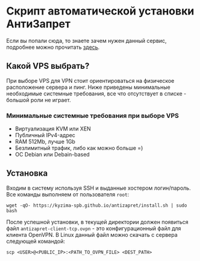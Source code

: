 # Скрипт автоматической установки АнтиЗапрет

Если вы попали сюда, то знаете зачем нужен данный сервис, подробнее можно прочитать [здесь](https://antizapret.prostovpn.org).

## Какой VPS выбрать?

При выборе VPS для VPN стоит ориентироваться на физическое расположение сервера и пинг.
Ниже приведены минимальные необходимые системные требования, все что отсутствует в списке - большой роли не играет.

### Минимальные системные требования при выборе VPS

* Виртуализация KVM или XEN
* Публичный IPv4-адрес
* RAM 512Mb, лучше 1Gb
* Безлимитный трафик, либо как можно больше =)
* ОС Debian или Debain-based

## Установка

Входим в систему используя SSH и выданные хостером логин/пароль.
Все команды выполняем от пользователя `root`:

    wget -qO- https://kyzima-spb.github.io/antizapret/install.sh | sudo bash

После успешной установки, в текущей директории должен появиться файл `antizapret-client-tcp.ovpn` - это конфигурационный файл для клиента OpenVPN.
В Linux данный файл можно скачать с сервера следующей командой:

    scp <USER>@<PUBLIC_IP>:<PATH_TO_OVPN_FILE> <DEST_PATH>

